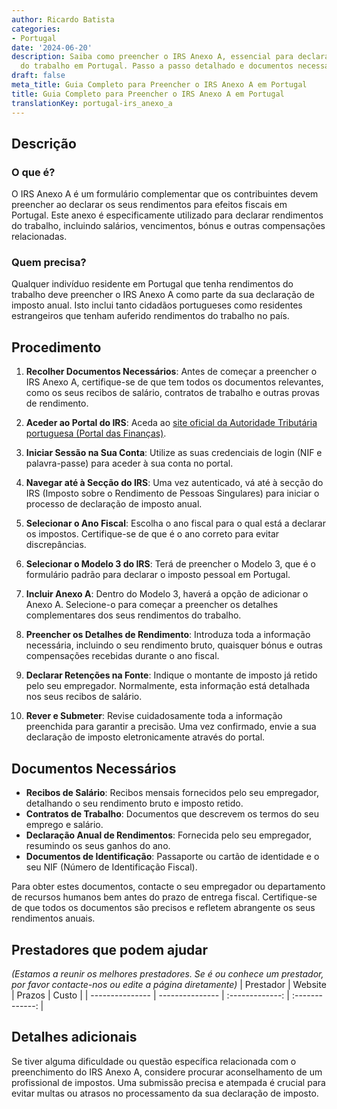 ```yaml
---
author: Ricardo Batista
categories:
- Portugal
date: '2024-06-20'
description: Saiba como preencher o IRS Anexo A, essencial para declarar rendimentos
  do trabalho em Portugal. Passo a passo detalhado e documentos necessários.
draft: false
meta_title: Guia Completo para Preencher o IRS Anexo A em Portugal
title: Guia Completo para Preencher o IRS Anexo A em Portugal
translationKey: portugal-irs_anexo_a
---
```




## Descrição
### O que é?
O IRS Anexo A é um formulário complementar que os contribuintes devem preencher ao declarar os seus rendimentos para efeitos fiscais em Portugal. Este anexo é especificamente utilizado para declarar rendimentos do trabalho, incluindo salários, vencimentos, bónus e outras compensações relacionadas.

### Quem precisa?
Qualquer indivíduo residente em Portugal que tenha rendimentos do trabalho deve preencher o IRS Anexo A como parte da sua declaração de imposto anual. Isto inclui tanto cidadãos portugueses como residentes estrangeiros que tenham auferido rendimentos do trabalho no país.

## Procedimento
1. **Recolher Documentos Necessários**: Antes de começar a preencher o IRS Anexo A, certifique-se de que tem todos os documentos relevantes, como os seus recibos de salário, contratos de trabalho e outras provas de rendimento.
   
2. **Aceder ao Portal do IRS**: Aceda ao [site oficial da Autoridade Tributária portuguesa (Portal das Finanças)](https://www.portaldasfinancas.gov.pt).

3. **Iniciar Sessão na Sua Conta**: Utilize as suas credenciais de login (NIF e palavra-passe) para aceder à sua conta no portal.
   
4. **Navegar até à Secção do IRS**: Uma vez autenticado, vá até à secção do IRS (Imposto sobre o Rendimento de Pessoas Singulares) para iniciar o processo de declaração de imposto anual.
   
5. **Selecionar o Ano Fiscal**: Escolha o ano fiscal para o qual está a declarar os impostos. Certifique-se de que é o ano correto para evitar discrepâncias.

6. **Selecionar o Modelo 3 do IRS**: Terá de preencher o Modelo 3, que é o formulário padrão para declarar o imposto pessoal em Portugal.
   
7. **Incluir Anexo A**: Dentro do Modelo 3, haverá a opção de adicionar o Anexo A. Selecione-o para começar a preencher os detalhes complementares dos seus rendimentos do trabalho.
   
8. **Preencher os Detalhes de Rendimento**: Introduza toda a informação necessária, incluindo o seu rendimento bruto, quaisquer bónus e outras compensações recebidas durante o ano fiscal.
   
9. **Declarar Retenções na Fonte**: Indique o montante de imposto já retido pelo seu empregador. Normalmente, esta informação está detalhada nos seus recibos de salário.
   
10. **Rever e Submeter**: Revise cuidadosamente toda a informação preenchida para garantir a precisão. Uma vez confirmado, envie a sua declaração de imposto eletronicamente através do portal.

## Documentos Necessários
- **Recibos de Salário**: Recibos mensais fornecidos pelo seu empregador, detalhando o seu rendimento bruto e imposto retido.
- **Contratos de Trabalho**: Documentos que descrevem os termos do seu emprego e salário.
- **Declaração Anual de Rendimentos**: Fornecida pelo seu empregador, resumindo os seus ganhos do ano.
- **Documentos de Identificação**: Passaporte ou cartão de identidade e o seu NIF (Número de Identificação Fiscal).

Para obter estes documentos, contacte o seu empregador ou departamento de recursos humanos bem antes do prazo de entrega fiscal. Certifique-se de que todos os documentos são precisos e refletem abrangente os seus rendimentos anuais.

## Prestadores que podem ajudar
_(Estamos a reunir os melhores prestadores. Se é ou conhece um prestador, por favor contacte-nos ou edite a página diretamente)_
| Prestador        |     Website     |     Prazos    |       Custo      |
| --------------- | --------------- |  :-------------: | :-------------: |

## Detalhes adicionais
Se tiver alguma dificuldade ou questão específica relacionada com o preenchimento do IRS Anexo A, considere procurar aconselhamento de um profissional de impostos. Uma submissão precisa e atempada é crucial para evitar multas ou atrasos no processamento da sua declaração de imposto.